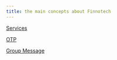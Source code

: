 ```yaml
---
title: the main concepts about Finnotech
---
```


[Services](https://finnotech.ir/doc/#sms-services)

[OTP](https://finnotech.ir/doc/facility-finnotextOtp.html?sandbox=undefined)

[Group Message](https://finnotech.ir/doc/facility-finnotext.html?sandbox=undefined)
